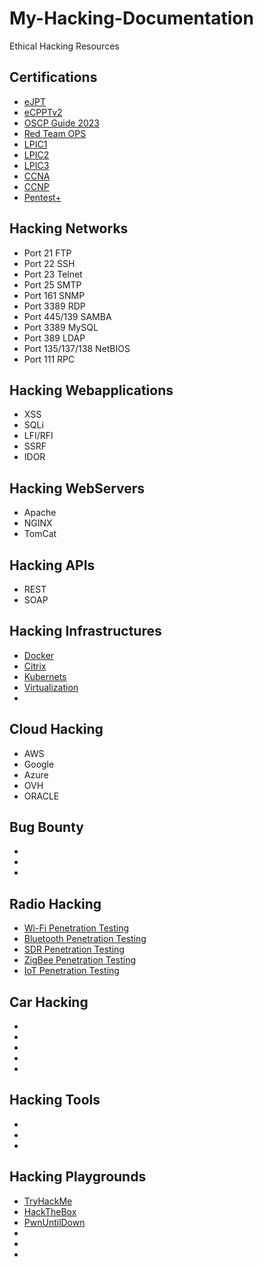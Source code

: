 # My-Hacking-Documentation
Ethical Hacking Resources 



## Certifications 


- [eJPT](./eJPT)
- [eCPPTv2]()
- [OSCP Guide 2023]()
- [Red Team OPS]()
- [LPIC1]()
- [LPIC2]()
- [LPIC3]()
- [CCNA]()
- [CCNP]()
- [Pentest+]()

## Hacking Networks

- Port 21 FTP
- Port 22 SSH
- Port 23 Telnet
- Port 25 SMTP
- Port 161 SNMP
- Port 3389 RDP
- Port 445/139 SAMBA
- Port 3389 MySQL
- Port 389 LDAP
- Port 135/137/138 NetBIOS
- Port 111 RPC


## Hacking Webapplications

- XSS
- SQLi
- LFI/RFI
- SSRF
- IDOR

## Hacking WebServers

- Apache
- NGINX
- TomCat


## Hacking APIs

- REST
- SOAP

## Hacking Infrastructures


- [Docker]()
- [Citrix]()
- [Kubernets]()
- [Virtualization]()
- []()


## Cloud Hacking

- AWS
- Google
- Azure
- OVH
- ORACLE


## Bug Bounty

- []()
- []()
- []()

## Radio Hacking
- [Wi-Fi Penetration Testing]()
- [Bluetooth Penetration Testing]()
- [SDR Penetration Testing]()
- [ZigBee Penetration Testing]()
- [IoT Penetration Testing]()

## Car Hacking
- []()
- []()
- []()
- []()
- []()


## Hacking Tools

- []()
- []()
- []()


## Hacking Playgrounds
- [TryHackMe]()
- [HackTheBox]()
- [PwnUntilDown]()
- []()
- []()
- []()

